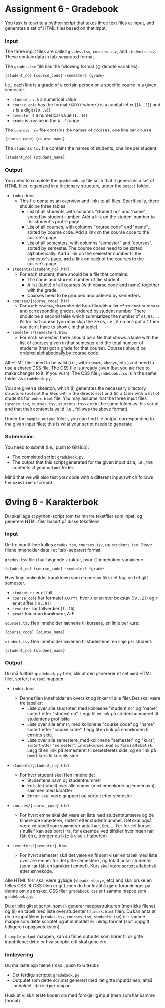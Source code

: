 # Assignment 6 - Gradebook

You task is to write a python script that takes three text files as input, and generates a set of HTML files based on that input.

### Input

The three input files are called `grades.tsv`, `courses.tsv`, and `students.tsv`. These contain data in tab-separated format.

The `grades.tsv` file has the following format (`{}` denote variables):
```
{student_no} {course_code} {semester} {grade}
```
I.e., each line is a grade of a certain person on a specific course in a given semester.

  - `student_no` is a numerical value
  - `course_code` has the format `XXXYYY` where `X` is a capital letter (`[A..Z]`) and `Y` is a digit (`[0..9]`)
  - `semester` is a numerical value (`1..10`)
  - `grade` is a value in the `A..F` range

The `courses.tsv` file contains the names of courses, one line per course:
```
{course_code} {course_name}
```

The `students.tsv` file contains the names of students, one line per student:
```
{student_no} {student_name}
```


### Output

You need to complete the `gradebook.py` file such that it generates a set of HTML files, organized in a dictionary structure, under the `output` folder.

  - `index.html`
    * This file contains an overview and links to all files. Specifically, there should be three tables:
        - List of all students, with columns "student no" and "name", sorted by student number. Add a link on the student number to the student's profile page.
        - List of all courses, with columns "course code" and "name", sorted by course code. Add a link on the course code to the course's page.
        - List of all semesters, with columns "semester" and "courses", sorted by semester. The course codes need to be sorted alphabetically. Add a link on the semester number to the semester's page, and a link on each of the courses to the course's page.        
  - `students/{student_no}.html`
    * For each student, there should be a file that contains:
        - The name and student number of the student.
        - A list (table) of all courses (with course code and name) together with the grade.
        - Courses need to be grouped and ordered by semesters.
  - `courses/{course_code}.html`
    * For each course, there should be a file with a list of student numbers and corresponding grades, ordered by student number. There should be a second table which summarizes the number of `A`s, `B`s, ... `F`s for that course (you may skip the zeros, i.e., if no one got a `C` then you don't have to show `C` in that table).
  - `semesters/{semester}.html`  
    * For each semester, there should be a file that shows a table with the list of courses given in that semester and the total number of students (that got a grade for that course). Courses should be ordered alphabetically by course code.


All HTML files need to be valid (i.e., with `<head>`, `<body>`, etc.) and need to use a shared CSS file.  The CSS file is already given (but you are free to make changes to it, if you wish).  The CSS file `gradebook.css` is in the same folder as `gradebook.py`.

You are given a skeleton, which (i) generates the necessary directory structure (but not the files within the directories) and (ii) a table with a list of students for `index.html` file. You may assume that the three input files (`grades.tsv`, `courses.tsv`, `students.tsv`) are in the same folder as this script and that their content is valid (i.e., follows the above format).

Under the `sample_output` folder, you can find the output corresponding to the given input files; this is what your script needs to generate.


### Submission

You need to submit (i.e., push to GitHub):

  - The completed script `gradebook.py`.
  - The output that this script generated for the given input data, i.e., the contents of your `output` folder.

Mind that we will also test your code with a different input (which follows the exact same format).


# Øving 6 - Karakterbok

Du skal lage et python-script som tar inn tre tekstfiler som input, og generere HTML filer basert på disse teksfilene.

### Input

De tre inputfilene kalles `grades.tsv`, `courses.tsv`, og `students.tsv`. Disse filene inneholder data i et 'tab'-separert format.

`grades.tsv` filen har følgende struktur, hvor `{}` inneholder variablene.
```
{student_no} {course_code} {semester} {grade}
```

Hver linje innheolder karakteren som en person fikk i et fag, ved et gitt semester.

  - `student_no` er et tall
  - `course_code` har formatet `XXXYYY`, hvor `X` er en stor bokstav (`[A..Z]`) og `Y` er et siffer (`[0..9]`)
  - `semester` har tallverdier (`1..10`)
  - `grade` har er en karakterer, A-F

`courses.tsv` filen inneholder navnene til kursene, en linje per kurs:
```
{course_code} {course_name}
```

`student.tsv` filen inneholder navenen til studentene, en linje per student:
```
{student_no} {student_name}
```


### Output

Du må fullføre `gradebook.py` filen, slik at den genererer et set med HTML filer, sortert i `output` mappen.

  - `index.html`
    * Denne filen inneholder en oversikt og linker til alle filer. Det skal være tre tabeller:
        - Liste over alle studenter, med kollonene "student no" og "name", sortert etter "student no". Legg til en link på studentnummeret til studentens profilside
        - Liste over alle emner, med kollonene "course code" og "name", sortert etter "course code". Legg til en link på emnekoden til emnets side.
        - Liste over alle semestere, med kollonene "semester" og "kurs", sortert etter "semester". Emnekodene skal sorteres alfabetisk. Legg til en link på semesteret til semesterets side, og en link på hvert kurs til kursets side.

  - `students/{student_no}.html`
    * For hver student skal filen inneholde:
        - Studentens navn og studentnummer
        - En liste (tabell) over alle emner (med emnekode og emnenavn), sammen med karakter
        - Emner skal være gruppert og sortert etter semester
  - `courses/{course_code}.html`
    * For hvert emne skal det være en liste med studentnummere og de tilhørende karakterer, sortert etter studentnummer. Det skal også være en tabell som summerer antall `A`er, `B`er, ... `F`er for det kurset ('nuller' kan ses bort i fra, for eksempel ved tilfeller hvor ingen har fått én `C`, trenger du ikke å vise `C` i tabellen)
  - `semesters/{semester}.html`
    * For hvert semester skal det være en fil som viser en tabell med liste over alle emner for det gitte semesteret, og totalt antall studenter (som har fått en karakter i emnet). Kurs skal være sortert alfabetisk etter emnekode.   


Alle HTML filer skal være gyldige (`<head>`, `<body>`, etc) and skal bruke en felles CSS fil. CSS filen er gitt, men du har lov til å gjøre forandringer på denne om du ønsker. CSS filen `gradebook.css` er i samme mappe som `gradebook.py`.

Du er blitt gitt et script, som (i) generer mappestrukturen (men ikke filene) og (ii) en tabell med liste over studenter til `index.html` filen. Du kan anta at de tre inputfilene (`grades.tsv`, `courses.tsv`, `students.tsv`) er i samme mappe som dette scriptet og at innholdet er i riktig format (som oppgitt tidligere i oppgaveteksten).

I `sample_output` mappen, kan du finne outputet som hører til de gitte inputfilene; dette er hva scriptet ditt skal generere.


### Innlevering

Du må laste opp filene (mao., push to GitHub):

  - Det ferdige scriptet `gradebook.py`
  - Outputet som dette scriptet generert med det gitte inputdataen, altså innholdet i din `output` mappe.

Husk at vi skal teste koden din med forskjellig input (men som har samme format)
